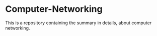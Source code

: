 # Computer-Networking
This is a repository containing the summary in details, about computer networking.
